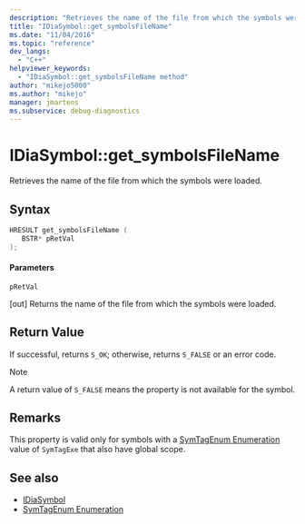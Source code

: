```yaml
---
description: "Retrieves the name of the file from which the symbols were loaded."
title: "IDiaSymbol::get_symbolsFileName"
ms.date: "11/04/2016"
ms.topic: "reference"
dev_langs:
  - "C++"
helpviewer_keywords:
  - "IDiaSymbol::get_symbolsFileName method"
author: "mikejo5000"
ms.author: "mikejo"
manager: jmartens
ms.subservice: debug-diagnostics
---
```

# IDiaSymbol::get_symbolsFileName

Retrieves the name of the file from which the symbols were loaded.

## Syntax

```C++
HRESULT get_symbolsFileName ( 
   BSTR* pRetVal
);
```

#### Parameters
 `pRetVal`

[out] Returns the name of the file from which the symbols were loaded.

## Return Value
 If successful, returns `S_OK`; otherwise, returns `S_FALSE` or an error code.

> [!NOTE]
> A return value of `S_FALSE` means the property is not available for the symbol.

## Remarks
 This property is valid only for symbols with a [SymTagEnum Enumeration](../../debugger/debug-interface-access/symtagenum.md) value of `SymTagExe` that also have global scope.

## See also
- [IDiaSymbol](../../debugger/debug-interface-access/idiasymbol.md)
- [SymTagEnum Enumeration](../../debugger/debug-interface-access/symtagenum.md)

